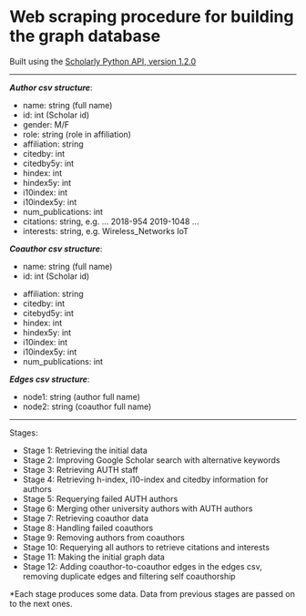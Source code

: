 # Web scraping procedure for building the graph database

Built using the [Scholarly Python API, version 1.2.0](https://pypi.org/project/scholarly/)

---

__*Author csv structure*__:
- name: string (full name)
- id: int (Scholar id)
- gender: M/F
- role: string (role in affiliation)
- affiliation: string
- citedby: int
- citedby5y: int
- hindex: int
- hindex5y: int
- i10index: int
- i10index5y: int
- num_publications: int
- citations: string, e.g. ... 2018-954 2019-1048 ...
- interests: string, e.g. Wireless_Networks IoT

__*Coauthor csv structure*__:
- name: string (full name)
- id: int (Scholar id)
+ affiliation: string
+ citedby: int
+ citebyd5y: int
+ hindex: int
+ hindex5y: int
+ i10index: int
+ i10index5y: int
+ num_publications: int

__*Edges csv structure*__:
- node1: string (author full name)
- node2: string (coauthor full name)

------

Stages:
 - Stage 1: Retrieving the initial data
 - Stage 2: Improving Google Scholar search with alternative keywords
 - Stage 3: Retrieving AUTH staff
 - Stage 4: Retrieving h-index, i10-index and citedby information for authors
 - Stage 5: Requerying failed AUTH authors
 - Stage 6: Merging other university authors with AUTH authors
 - Stage 7: Retrieving coauthor data
 - Stage 8: Handling failed coauthors
 - Stage 9: Removing authors from coauthors
 - Stage 10: Requerying all authors to retrieve citations and interests
 - Stage 11: Making the initial graph data
 - Stage 12: Adding coauthor-to-coauthor edges in the edges csv, removing duplicate edges and filtering self coauthorship

*Each stage produces some data. Data from previous stages are passed on to the next ones.
